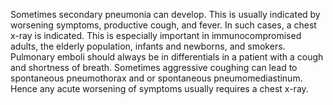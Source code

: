 Sometimes secondary pneumonia can develop. This is usually indicated by worsening symptoms, productive cough, and fever. In such cases, a chest x-ray is indicated. This is especially important in immunocompromised adults, the elderly population, infants and newborns, and smokers. Pulmonary emboli should always be in differentials in a patient with a cough and shortness of breath. Sometimes aggressive coughing can lead to spontaneous pneumothorax and or spontaneous pneumomediastinum. Hence any acute worsening of symptoms usually requires a chest x-ray.